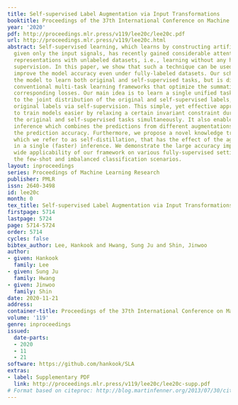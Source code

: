 ```yaml
---
title: Self-supervised Label Augmentation via Input Transformations
booktitle: Proceedings of the 37th International Conference on Machine Learning
year: '2020'
pdf: http://proceedings.mlr.press/v119/lee20c/lee20c.pdf
url: http://proceedings.mlr.press/v119/lee20c.html
abstract: Self-supervised learning, which learns by constructing artificial labels
  given only the input signals, has recently gained considerable attention for learning
  representations with unlabeled datasets, i.e., learning without any human-annotated
  supervision. In this paper, we show that such a technique can be used to significantly
  improve the model accuracy even under fully-labeled datasets. Our scheme trains
  the model to learn both original and self-supervised tasks, but is different from
  conventional multi-task learning frameworks that optimize the summation of their
  corresponding losses. Our main idea is to learn a single unified task with respect
  to the joint distribution of the original and self-supervised labels, i.e., we augment
  original labels via self-supervision. This simple, yet effective approach allows
  to train models easier by relaxing a certain invariant constraint during learning
  the original and self-supervised tasks simultaneously. It also enables an aggregated
  inference which combines the predictions from different augmentations to improve
  the prediction accuracy. Furthermore, we propose a novel knowledge transfer technique,
  which we refer to as self-distillation, that has the effect of the aggregated inference
  in a single (faster) inference. We demonstrate the large accuracy improvement and
  wide applicability of our framework on various fully-supervised settings, e.g.,
  the few-shot and imbalanced classification scenarios.
layout: inproceedings
series: Proceedings of Machine Learning Research
publisher: PMLR
issn: 2640-3498
id: lee20c
month: 0
tex_title: Self-supervised Label Augmentation via Input Transformations
firstpage: 5714
lastpage: 5724
page: 5714-5724
order: 5714
cycles: false
bibtex_author: Lee, Hankook and Hwang, Sung Ju and Shin, Jinwoo
author:
- given: Hankook
  family: Lee
- given: Sung Ju
  family: Hwang
- given: Jinwoo
  family: Shin
date: 2020-11-21
address: 
container-title: Proceedings of the 37th International Conference on Machine Learning
volume: '119'
genre: inproceedings
issued:
  date-parts:
  - 2020
  - 11
  - 21
software: https://github.com/hankook/SLA
extras:
- label: Supplementary PDF
  link: http://proceedings.mlr.press/v119/lee20c/lee20c-supp.pdf
# Format based on citeproc: http://blog.martinfenner.org/2013/07/30/citeproc-yaml-for-bibliographies/
---
```

